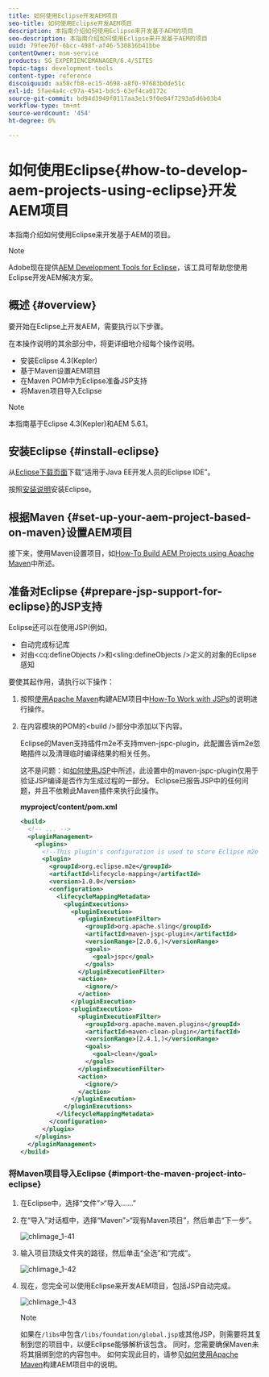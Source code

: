```yaml
---
title: 如何使用Eclipse开发AEM项目
seo-title: 如何使用Eclipse开发AEM项目
description: 本指南介绍如何使用Eclipse来开发基于AEM的项目
seo-description: 本指南介绍如何使用Eclipse来开发基于AEM的项目
uuid: 79fee76f-6bcc-498f-af46-530816b41bbe
contentOwner: msm-service
products: SG_EXPERIENCEMANAGER/6.4/SITES
topic-tags: development-tools
content-type: reference
discoiquuid: aa58cfb8-ec15-4698-a8f0-97683b0de51c
exl-id: 5fae4a4c-c97a-4541-bdc5-63ef4ca0172c
source-git-commit: bd94d3949f0117aa3e1c9f0e84f7293a5d6b03b4
workflow-type: tm+mt
source-wordcount: '454'
ht-degree: 0%

---
```


# 如何使用Eclipse{#how-to-develop-aem-projects-using-eclipse}开发AEM项目

本指南介绍如何使用Eclipse来开发基于AEM的项目。

>[!NOTE]
>
>Adobe现在提供[AEM Development Tools for Eclipse](/help/sites-developing/aem-eclipse.md)，该工具可帮助您使用Eclipse开发AEM解决方案。

## 概述 {#overview}

要开始在Eclipse上开发AEM，需要执行以下步骤。

在本操作说明的其余部分中，将更详细地介绍每个操作说明。

* 安装Eclipse 4.3(Kepler)
* 基于Maven设置AEM项目
* 在Maven POM中为Eclipse准备JSP支持
* 将Maven项目导入Eclipse

>[!NOTE]
>
>本指南基于Eclipse 4.3(Kepler)和AEM 5.6.1。

## 安装Eclipse {#install-eclipse}

从[Eclipse下载页面](https://www.eclipse.org/downloads/)下载“适用于Java EE开发人员的Eclipse IDE”。

按照[安装说明](https://wiki.eclipse.org/Eclipse/Installation)安装Eclipse。

## 根据Maven {#set-up-your-aem-project-based-on-maven}设置AEM项目

接下来，使用Maven设置项目，如[How-To Build AEM Projects using Apache Maven](/help/sites-developing/ht-projects-maven.md)中所述。

## 准备对Eclipse {#prepare-jsp-support-for-eclipse}的JSP支持

Eclipse还可以在使用JSP(例如，

* 自动完成标记库
* 对由&lt;cq:defineObjects />和&lt;sling:defineObjects />定义的对象的Eclipse感知

要使其起作用，请执行以下操作：

1. 按照[使用Apache Maven](/help/sites-developing/ht-projects-maven.md)构建AEM项目中[How-To Work with JSPs](/help/sites-developing/ht-projects-maven.md#how-to-work-with-jsps)的说明进行操作。
1. 在内容模块的POM的&lt;build />部分中添加以下内容。

   Eclipse的Maven支持插件m2e不支持mven-jspc-plugin，此配置告诉m2e忽略插件以及清理临时编译结果的相关任务。

   这不是问题：如[如何使用JSP](/help/sites-developing/ht-projects-maven.md#how-to-work-with-jsps)中所述，此设置中的maven-jspc-plugin仅用于验证JSP编译是否作为生成过程的一部分。 Eclipse已报告JSP中的任何问题，并且不依赖此Maven插件来执行此操作。

   **myproject/content/pom.xml**

   ```xml
   <build>
     <!-- ... -->
     <pluginManagement>
       <plugins>
         <!--This plugin's configuration is used to store Eclipse m2e settings only. It has no influence on the Maven build itself.-->
         <plugin>
           <groupId>org.eclipse.m2e</groupId>
           <artifactId>lifecycle-mapping</artifactId>
           <version>1.0.0</version>
           <configuration>
             <lifecycleMappingMetadata>
               <pluginExecutions>
                 <pluginExecution>
                   <pluginExecutionFilter>
                     <groupId>org.apache.sling</groupId>
                     <artifactId>maven-jspc-plugin</artifactId>
                     <versionRange>[2.0.6,)</versionRange>
                     <goals>
                       <goal>jspc</goal>
                     </goals>
                   </pluginExecutionFilter>
                   <action>
                     <ignore/>
                   </action>
                 </pluginExecution>
                 <pluginExecution>
                   <pluginExecutionFilter>
                     <groupId>org.apache.maven.plugins</groupId>
                     <artifactId>maven-clean-plugin</artifactId>
                     <versionRange>[2.4.1,)</versionRange>
                     <goals>
                       <goal>clean</goal>
                     </goals>
                   </pluginExecutionFilter>
                   <action>
                     <ignore/>
                   </action>
                 </pluginExecution>
               </pluginExecutions>
             </lifecycleMappingMetadata>
           </configuration>
         </plugin>
       </plugins>
     </pluginManagement>
   </build>
   ```

### 将Maven项目导入Eclipse {#import-the-maven-project-into-eclipse}

1. 在Eclipse中，选择“文件”>“导入……”
1. 在“导入”对话框中，选择“Maven”>“现有Maven项目”，然后单击“下一步”。

   ![chlimage_1-41](assets/chlimage_1-41.png)

1. 输入项目顶级文件夹的路径，然后单击“全选”和“完成”。

   ![chlimage_1-42](assets/chlimage_1-42.png)

1. 现在，您完全可以使用Eclipse来开发AEM项目，包括JSP自动完成。

   ![chlimage_1-43](assets/chlimage_1-43.png)

   >[!NOTE]
   >
   >如果在`/libs`中包含`/libs/foundation/global.jsp`或其他JSP，则需要将其复制到您的项目中，以便Eclipse能够解析该包含。 同时，您需要确保Maven未将其捆绑到您的内容包中。 如何实现此目的，请参见[如何使用Apache Maven](/help/sites-developing/ht-projects-maven.md)构建AEM项目中的说明。

